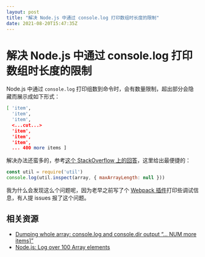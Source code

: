 ```yaml
---
layout: post
title: "解决 Node.js 中通过 console.log 打印数组时长度的限制"
date: 2021-08-20T15:47:35Z
---
```

# 解决 Node.js 中通过 console.log 打印数组时长度的限制

Node.js 中通过 `console.log` 打印组数到命令时，会有数量限制，超出部分会隐藏而展示成如下形式：

```bash
[ 'item',
  'item',
  'item',
  <...cut...>
  'item',
  'item',
  'item',
  ... 400 more items ]
```

解决办法还蛮多的，参考[这个 StackOverflow 上的回答](https://stackoverflow.com/a/48231698/1553656)，这里给出最便捷的：

```jsx
const util = require('util')
console.log(util.inspect(array, { maxArrayLength: null }))
```

我为什么会发现这么个问题呢，因为老早之前写了个 [Webpack 插件]([https://github.com/wayou/print-chunks-plugin](https://github.com/wayou/print-chunks-plugin))打印些调试信息，有人提 issues 报了这个问题。

## 相关资源

- [Dumping whole array: console.log and console.dir output “… NUM more items\]”](https://stackoverflow.com/questions/41669039/dumping-whole-array-console-log-and-console-dir-output-num-more-items)
- [Node.js: Log over 100 Array elements](https://zaiste.net/posts/nodejs-log-over-100-array-items/)
